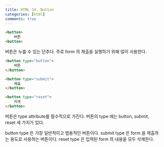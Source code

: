 ```yaml
---
title: HTML 14. Button
categories: [html]
comments: true
---
```


```html
<button>
    버튼
<button>
```

버튼은 누를 수 있는 단추다.
주로 form 의 제출을 실행하기 위해 많이 사용한다.


```html
<button type="button">
    버튼
</button>

<button type="submit">
    제출
</button>

<button type="reset">
    리셋
</button>
```

버튼은 type attribute를 필수적으로 가진다.
버튼의 type 에는 button, submit, reset 세 가지가 있다.

button type 은 가장 일반적이고 범용적인 버튼이다.
submit type 은 form 을 제출하는 용도로 사용하는 버튼이다.
reset type 은 입력된 form 의 내용을 모두 삭제한다.
